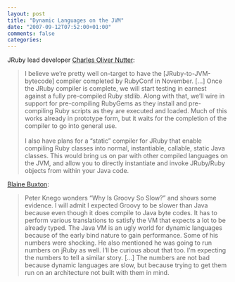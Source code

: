 ```yaml
---
layout: post
title: "Dynamic Languages on the JVM"
date: "2007-09-12T07:52:00+01:00"
comments: false
categories: 
---
```


<p>JRuby lead developer <a href="http://headius.blogspot.com/2007/09/jruby-compiler-update-and-nice.html">Charles Oliver Nutter</a>:</p>

<blockquote>
<p>I believe we&#8217;re pretty well on-target to have the [JRuby-to-JVM-bytecode] compiler completed by RubyConf in November. [&#8230;] Once the JRuby compiler is complete, we will start testing in earnest against a fully pre-compiled Ruby stdlib. Along with that, we&#8217;ll wire in support for pre-compiling RubyGems as they install and pre-compiling Ruby scripts as they are executed and loaded. Much of this works already in prototype form, but it waits for the completion of the compiler to go into general use.<br /><br />I also have plans for a &#8220;static&#8221; compiler for JRuby that enable compiling Ruby classes into normal, instantiable, callable, static Java classes. This would bring us on par with other compiled languages on the JVM, and allow you to directly instantiate and invoke JRuby/Ruby objects from within your Java code.</p>
</blockquote>

<p><a href="http://blog.blainebuxton.com/2007/09/why-is-groovy-so-slow.html">Blaine Buxton</a>:</p>

<blockquote>
<p>Peter Knego wonders &#8220;Why Is Groovy So Slow?&#8221; and shows some evidence. I will admit I expected Groovy to be slower than Java because even though it does compile to Java byte codes. It has to perform various translations to satisfy the VM that expects a lot to be already typed. The Java VM is an ugly world for dynamic languages because of the early bind nature to gain performance. Some of his numbers were shocking. He also mentioned he was going to run numbers on jRuby as well. I&#8217;ll be curious about that too. I&#8217;m expecting the numbers to tell a similar story. [&#8230;] The numbers are not bad because dynamic languages are slow, but because trying to get them run on an architecture not built with them in mind.</p>
</blockquote>


